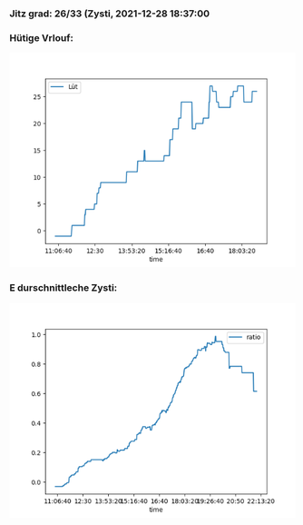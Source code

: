 ### Jitz grad: 26/33 (Zysti, 2021-12-28 18:37:00

### Hütige Vrlouf:
![Graph](Today.png)

### E durschnittleche Zysti:
![Graph](Zysti.png)